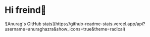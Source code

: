 <h1>Hi freind👋</h1>
![Anurag's GitHub stats](https://github-readme-stats.vercel.app/api?username=anuraghazra&show_icons=true&theme=radical)
